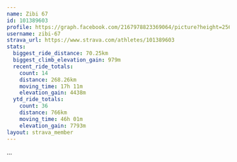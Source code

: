```yaml
---
name: Zibi 67
id: 101389603
profile: https://graph.facebook.com/2167978823369064/picture?height=256&width=256
username: zibi-67
strava_url: https://www.strava.com/athletes/101389603
stats:
  biggest_ride_distance: 70.25km
  biggest_climb_elevation_gain: 979m
  recent_ride_totals:
    count: 14
    distance: 268.26km
    moving_time: 17h 11m
    elevation_gain: 4438m
  ytd_ride_totals:
    count: 36
    distance: 766km
    moving_time: 46h 01m
    elevation_gain: 7793m
layout: strava_member
--- 
```

...
